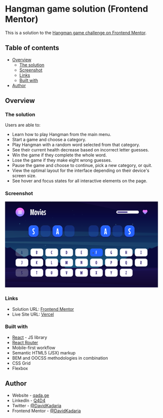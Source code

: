 # Hangman game solution (Frontend Mentor)

This is a solution to the [Hangman game challenge on Frontend Mentor](https://www.frontendmentor.io/challenges/hangman-game-rsQiSVLGWn).

## Table of contents

- [Overview](#overview)
  - [The solution](#the-solution)
  - [Screenshot](#screenshot)
  - [Links](#links)
  - [Built with](#built-with)
- [Author](#author)

## Overview

### The solution

Users are able to:

- Learn how to play Hangman from the main menu.
- Start a game and choose a category.
- Play Hangman with a random word selected from that category.
- See their current health decrease based on incorrect letter guesses.
- Win the game if they complete the whole word.
- Lose the game if they make eight wrong guesses.
- Pause the game and choose to continue, pick a new category, or quit.
- View the optimal layout for the interface depending on their device's screen size.
- See hover and focus states for all interactive elements on the page.

### Screenshot

![](./screenshot.png)

### Links

- Solution URL: [Frontend Mentor](https://your-solution-url.com)
- Live Site URL: [Vercel](https://hangman-game-three-hazel.vercel.app/)

### Built with

- [React](https://reactjs.org/) - JS library
- [React Router](https://reactrouter.com/)
- Mobile-first workflow
- Semantic HTML5 (JSX) markup
- BEM and OOCSS methodologies in combination
- CSS Grid
- Flexbox

## Author

- Website - [qada.ge](https://qada.ge)
- LinkedIn - [Q4D4](https://www.linkedin.com/in/q4d4/)
- Twitter - [@DavidKadaria](https://www.twitter.com/DavidKadaria)
- Frontend Mentor - [@DavidKadaria](https://www.frontendmentor.io/profile/davidkadaria)
